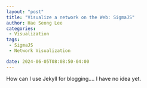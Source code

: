 ```yaml
---
layout: "post"
title: "Visualize a network on the Web: SigmaJS"
author: Hae Seong Lee
categories: 
 - Visualization
tags:
 - SigmaJS
 - Network Visualization

date: 2024-06-05T08:08:50-04:00
---
```


How can I use Jekyll for blogging.... I have no idea yet.
